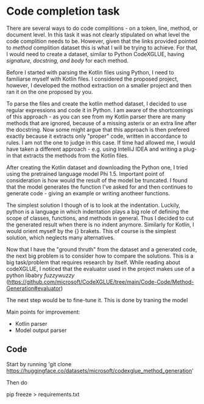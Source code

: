 # Code completion task

There are several ways to do code complitions - on a token, line, method, or document level. 
In this task it was not clearly stipulated on what level the code complition needs to be. 
However, given that the links provided pointed to *method* complition dataset this is what I will be trying to achieve. 
For that, I would need to create a dataset, similar to Python CodeXGLUE, having _signature, docstring, and body_ for each method. 

Before I started with parsing the Kotlin files using Python, I need to familiarse myself with Kotlin files. 
I considered the proposed project, however, I developed the mothod extraction on a smaller project and then ran it on the one proposed by you. 

To parse the files and create the kotlin method dataset, I decided to use regular expressions and code it in Python. I am aware of the shortcomings of this approach - as you can see from my Kotlin parser there are many methods that are ignored, because of a missing asterix or an extra line after the docstring. Now some might argue that this approach is then prefered exactly because it extracts only "proper" code, written in accordance to rules. I am not the one to judge in this case. If time had allowed me, I would have taken a different approach - e.g. using IntelliJ IDEA and writing a plug-in that extracts the methods from the Kotlin files. 

After creating the Kotlin dataset and downloading the Python one, I tried using the pretrained language model Phi 1.5. Important point of consideration is how would the result of the model be truncated. I found that the model generates the function I've asked for and then continues to generate code - giving an example or writing anotheer functions. 

The simplest solution I though of is to look at the indentation. Luckily, python is a language in which indentation plays a big role of defining the scope of classes, functions, and methods in general. Thus I decided to cut the generated result when there is no indent anymore. Similarly for Kotlin, I would orient myself by the {} brakets. This of course is the simplest solution, which neglects many alternatives.

Now that I have the "ground thruth" from the dataset and a generated code, the next big problem is to consider how to compare the solutions. This is a big task/problem that requires research by itself. While reading about codeXGLUE, I noticed that the evaluator used in the project makes use of a python libabry _fuzzywuzzy_ (https://github.com/microsoft/CodeXGLUE/tree/main/Code-Code/Method-Generation#evaluator)

The next step would be to fine-tune it. This is done by traning the model 

Main points for improvement:
- Kotlin parser
- Model output parser

## Code 

Start by running
'git clone https://huggingface.co/datasets/microsoft/codexglue_method_generation'

Then do 

pip freeze > requirements.txt
